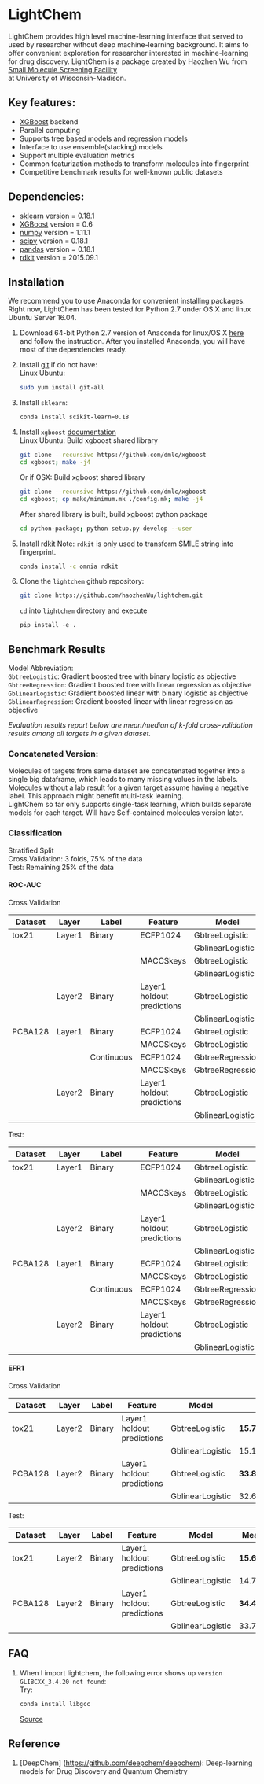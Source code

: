 # LightChem

LightChem provides high level machine-learning interface that served to used by researcher without deep machine-learning background. It aims to offer convenient exploration for researcher interested in machine-learning for drug discovery. LightChem is a package created by Haozhen Wu from [Small Molecule Screening Facility](http://www.uwhealth.org/uw-carbone-cancer-center/for-researchers/shared-resources/smsf/small-molecule-screening/27197)  
at University of Wisconsin-Madison.  

## Key features:  

* [XGBoost](https://github.com/dmlc/xgboost) backend
* Parallel computing    
* Supports tree based models and regression models  
* Interface to use ensemble(stacking) models  
* Support multiple evaluation metrics  
* Common featurization methods to transform molecules into fingerprint  
* Competitive benchmark results for well-known public datasets  

## Dependencies:

* [sklearn](http://scikit-learn.org/stable/index.html)  version = 0.18.1
* [XGBoost](https://xgboost.readthedocs.io/en/latest/) version = 0.6  
* [numpy](http://www.numpy.org/) version = 1.11.1  
* [scipy](https://www.scipy.org/) version = 0.18.1  
* [pandas](http://pandas.pydata.org/) version = 0.18.1   
* [rdkit](http://www.rdkit.org/) version = 2015.09.1



## Installation

We recommend you to use Anaconda for convenient installing packages. Right now, LightChem has been tested for Python 2.7 under OS X and linux Ubuntu Server 16.04.   

1. Download 64-bit Python 2.7 version of Anaconda for linux/OS X [here](https://www.continuum.io/downloads) and follow the instruction. After you installed Anaconda, you will have most of the dependencies ready.  

2. Install [git](https://git-scm.com/book/en/v2/Getting-Started-Installing-Git) if do not have:  
   Linux Ubuntu:    
   ```bash
   sudo yum install git-all
   ```

3. Install `sklearn`:  
   ```bash
   conda install scikit-learn=0.18
   ```

4. Install `xgboost` [documentation](https://xgboost.readthedocs.io/en/latest/build.html)  
   Linux Ubuntu:  Build xgboost shared library  
   ```bash
   git clone --recursive https://github.com/dmlc/xgboost
   cd xgboost; make -j4
   ```
   Or if OSX: Build xgboost shared library  
   ```bash
   git clone --recursive https://github.com/dmlc/xgboost
   cd xgboost; cp make/minimum.mk ./config.mk; make -j4
   ```
   After shared library is built, build xgboost python package  
   ```bash
   cd python-package; python setup.py develop --user
   ```

5. Install [rdkit](http://www.rdkit.org/docs/Install.html)  Note: `rdkit` is only used to transform SMILE string into fingerprint.  
   ```bash
   conda install -c omnia rdkit
   ```

6. Clone the `lightchem` github repository:  
   ```bash
   git clone https://github.com/haozhenWu/lightchem.git
   ```
   `cd` into `lightchem` directory and execute  
   ```
   pip install -e .
   ```

## Benchmark Results

Model Abbreviation:  
`GbtreeLogistic`: Gradient boosted tree with binary logistic as objective  
`GbtreeRegression`: Gradient boosted tree with linear regression as objective  
`GblinearLogistic`: Gradient boosted linear with binary logistic as objective    
`GblinearRegression`: Gradient boosted linear with linear regression as objective  

*Evaluation results report below are mean/median of k-fold cross-validation results among all targets in a given dataset.*

### Concatenated Version:  
Molecules of targets from same dataset are concatenated together into a single big dataframe, which leads to many missing values in the labels. Molecules without a lab result for a given target assume having a negative label. This approach might benefit multi-task learning.    
LightChem so far only supports single-task learning, which builds separate models for each target. Will have Self-contained molecules version later.

### Classification  

Stratified Split   
Cross Validation: 3 folds, 75% of the data    
Test: Remaining 25% of the data   

#### ROC-AUC   
Cross Validation

|Dataset |Layer |Label  |Feature |Model            |Mean            |Median              |
|--------|------|-------|--------|-----------------|-------------------|-----------------|
|tox21   |Layer1|Binary |ECFP1024|GbtreeLogistic   |0.783+-0.022       |0.779+-0.017     |
|        |      |       |        |GblinearLogistic |0.729+-0.021       |0.747+-0.012     |
|        |      |       |MACCSkeys |GbtreeLogistic |0.798+-0.019    |0.801+-0.016     |         
|        |      |       |          |GblinearLogistic |0.766+-0.02   |0.776+-0.023     |
|        |Layer2|Binary |Layer1 holdout predictions |GbtreeLogistic |0.790+-0.018 |0.794+-0.014 |
|        |      |       |                           |GblinearLogistic |**0.809**+-0.020 |**0.806**+-0.017 |
|PCBA128 |Layer1|Binary |ECFP1024 |GbtreeLogistic |0.843+-0.012 |0.857+-0.007 |
|        |      |       |MACCSkeys |GbtreeLogistic |0.835+-0.012 |0.847+-0.008 |
|        |      |Continuous |ECFP1024 |GbtreeRegression |0.863+-0.013 |0.882+-0.008 |
|        |      |           |MACCSkeys |GbtreeRegression |0.852+-0.013 |0.865+-0.009 |
|        |Layer2|Binary |Layer1 holdout predictions |GbtreeLogistic |**0.880**+-0.011 |**0.894**+-0.007 |
|        |      |       |                           |GblinearLogistic |0.879+-0.015 |0.893+-0.006 |

Test:

|Dataset |Layer |Label  |Feature |Model            |Mean         |Median              |
|--------|------|-------|--------|-----------------|-------------------|--------------|
|tox21   |Layer1|Binary |ECFP1024|GbtreeLogistic   |0.776    |0.748     |
|        |      |       |        |GblinearLogistic |0.734    |0.738     |
|        |      |       |MACCSkeys |GbtreeLogistic |0.805    |**0.797**     |         
|        |      |       |          |GblinearLogistic |0.765   |0.769     |
|        |Layer2|Binary |Layer1 holdout predictions |GbtreeLogistic |0.795 |0.783 |
|        |      |       |                           |GblinearLogistic |**0.808** |0.788 |
|PCBA128 |Layer1|Binary |ECFP1024 |GbtreeLogistic |0.850 |0.866 |
|        |      |       |MACCSkeys |GbtreeLogistic |0.843 |0.857 |
|        |      |Continuous |ECFP1024 |GbtreeRegression |0.872 |0.890 |
|        |      |           |MACCSkeys |GbtreeRegression |0.856 |0.868 |
|        |Layer2|Binary |Layer1 holdout predictions |GbtreeLogistic |0.883 |**0.903** |
|        |      |       |                           |GblinearLogistic |**0.884** |0.901 |

#### EFR1   
Cross Validation

|Dataset |Layer |Label  |Feature |Model            |Mean         |Median                 |
|--------|------|-------|--------|-----------------|-------------------|-----------------|
|tox21   |Layer2|Binary |Layer1 holdout predictions |GbtreeLogistic |**15.724**+-1.103 |**18.408**+-0.726 |
|        |      |       |                           |GblinearLogistic |15.162+-1.702 |18.352+-1.122 |
|PCBA128 |Layer2|Binary |Layer1 holdout predictions |GbtreeLogistic |**33.873**+-2.736 |32.822+-1.682 |
|        |      |       |                           |GblinearLogistic |32.665+-3.816 |**33.053**+-1.869 |

Test:

|Dataset |Layer |Label  |Feature |Model            |Mean         |Median                 |
|--------|------|-------|--------|-----------------|-------------------|-----------------|
|tox21   |Layer2|Binary |Layer1 holdout predictions |GbtreeLogistic |**15.612** |**12.360**  |
|        |      |       |                           |GblinearLogistic |14.774 |11.842 |
|PCBA128 |Layer2|Binary |Layer1 holdout predictions |GbtreeLogistic |**34.413** |**33.333**  |
|        |      |       |                           |GblinearLogistic |33.703 |32.727 |



## FAQ  

1. When I import lightchem, the following error shows up `version GLIBCXX_3.4.20 not found`:   
   Try:  
   ```bash   
   conda install libgcc
   ```  
   [Source](http://askubuntu.com/questions/575505/glibcxx-3-4-20-not-found-how-to-fix-this-error)

## Reference

1. [DeepChem] (https://github.com/deepchem/deepchem): Deep-learning models for Drug Discovery and Quantum Chemistry
